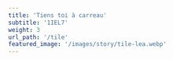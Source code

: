 ```yaml
---
title: 'Tiens toi à carreau'
subtitle: '1IEL7'
weight: 3
url_path: '/tile'
featured_image: '/images/story/tile-lea.webp'
---
```

